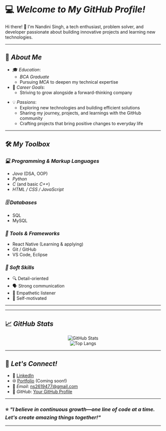 <!--
# 💻 Welcome to My GitHub Profile!

## Hi there 👋  
I'm [Nandini Singh], a tech enthusiast, problem solver, and developer passionate about building innovative projects and learning new technologies.

- 🔭 I’m currently working on ...
- 🌱 I’m currently learning java ...
- 👯 I’m looking to collaborate on ...
- 🤔 I’m looking for help with ...
- 💬 Ask me about ...
- 📫 How to reach me: ...
- 😄 Pronouns: ...
- ⚡ Fun fact: ...
-->
# 💻 *Welcome to My GitHub Profile!*  

Hi there! 👋 I'm Nandini Singh, a tech enthusiast, problem solver, and developer passionate about building innovative projects and learning new technologies.  
  

---

## 🚀 *About Me*  

- 🎓 *Education*:  
  - *BCA Graduate*  
  - Pursuing *MCA* to deepen my technical expertise  
- 💼 *Career Goals*:  
  - Striving to grow alongside a forward-thinking company  
 <!-- - Actively applying for roles as a *React Native Developer* -->  
- 💡 *Passions*:  
  - Exploring new technologies and building efficient solutions  
  - Sharing my journey, projects, and learnings with the GitHub community  
  - Crafting projects that bring positive changes to everyday life  

---

## 🛠 *My Toolbox*  

### *💻 Programming & Markup Languages*  
- *Java* (DSA, OOP)  
- *Python*  
- *C* (and basic *C++*)  
- *HTML / CSS / JavaScript*  

### *🗄 Databases*  
- SQL  
- MySQL  

### *🔧 Tools & Frameworks*  
- React Native (Learning & applying)  
- Git / GitHub  
- VS Code, Eclipse  

### *🎯 Soft Skills*  
- 🔍 Detail-oriented  
- 🗣 Strong communication  
- 🤝 Empathetic listener  
- 🌟 Self-motivated  

---

<!-- ## 🌟 *Showcase Projects*  

### 📅 *Internal Examination Scheduling System*  
- *Tech Stack*: PHP, MySQL  
- *Description*: Automates exam scheduling, management, and seating arrangements for colleges and institutes.  

### 🛍 *Boutique-Style E-Commerce Website*  
- *Tech Stack*: HTML, CSS, JavaScript, MySQL  
- *Description*: A clean, minimalistic website to showcase and sell fashion items, handmade jewelry, and home decor products.  

### 📈 *Web-Based Productivity App*  
- *Tech Stack*: Java, MySQL  
- *Description*: A productivity web app to manage tasks efficiently and boost organization.  

📌 *Check out all my projects on my [Repositories](#).*  
-->
---

## 📈 *GitHub Stats*  

<div align="center">
  
  ![GitHub Stats](https://github-readme-stats.vercel.app/api?username=ns2619&show_icons=true&theme=radical&count_private=true)  
  ![Top Langs](https://github-readme-stats.vercel.app/api/top-langs/?username=ns2619&layout=compact&theme=radical)

</div>

---

## 🤝 *Let's Connect!*  

- 💼 [LinkedIn](#)  
- 🌐 [Portfolio](#) (Coming soon!)  
- 📧 *Email*: ns2619477@gmail.com  
- 🌟 *GitHub*: [Your GitHub Profile](https://github.com/ns2619)  

---

### ⭐ *"I believe in continuous growth—one line of code at a time. Let's create amazing things together!"*

---
